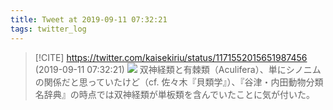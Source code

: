 ```yaml
---
title: Tweet at 2019-09-11 07:32:21
tags: twitter_log
---
```


> [!CITE] https://twitter.com/kaisekiriu/status/1171552015651987456 (2019-09-11 07:32:21)
> ![](https://twitter.com/kaisekiriu/status/1171552015651987456)
> 双神経類と有棘類（Aculifera）、単にシノニムの関係だと思っていたけど（cf. 佐々木『貝類学』）、『谷津・内田動物分類名辞典』の時点では双神経類が単板類を含んでいたことに気が付いた。
